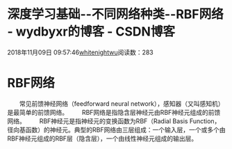 # 深度学习基础--不同网络种类--RBF网络 - wydbyxr的博客 - CSDN博客
2018年11月09日 09:57:46[whitenightwu](https://me.csdn.net/wydbyxr)阅读数：283
# RBF网络
  常见前馈神经网络（feedforward neural network），感知器（又叫感知机）是最简单的前馈网络。
  RBF网络是指隐含层神经元由RBF神经元组成的前馈网络。
  RBF神经元是指神经元的变换函数为RBF（Radial Basis Function，径向基函数）的神经元。典型的RBF网络由三层组成：一个输入层，一个或多个由RBF神经元组成的RBF层（隐含层），一个由线性神经元组成的输出层。
